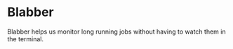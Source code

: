 Blabber
===

Blabber helps us monitor long running jobs without having to watch them in the terminal.